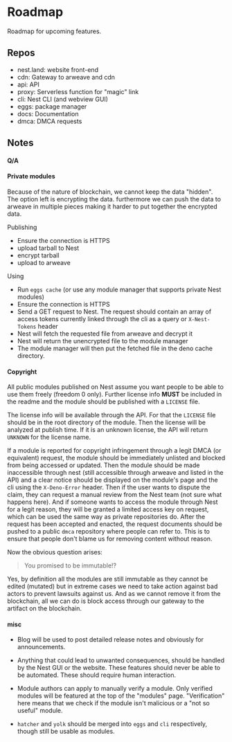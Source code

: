 # Roadmap

Roadmap for upcoming features.

## Repos

- nest.land: website front-end
- cdn: Gateway to arweave and cdn
- api: API
- proxy: Serverless function for "magic" link
- cli: Nest CLI (and webview GUI)
- eggs: package manager
- docs: Documentation
- dmca: DMCA requests

## Notes

#### Q/A

#### Private modules

Because of the nature of blockchain, we cannot keep the data "hidden". The option left is encrypting the data. furthermore we can push the data to arweave in multiple pieces making it harder to put together the encrypted data.

Publishing

- Ensure the connection is HTTPS
- upload tarball to Nest
- encrypt tarball
- upload to arweave

Using

- Run `eggs cache` (or use any module manager that supports private Nest modules)
- Ensure the connection is HTTPS
- Send a GET request to Nest. The request should contain an array of access tokens currently linked through the cli as a query or `X-Nest-Tokens` header
- Nest will fetch the requested file from arweave and decrypt it
- Nest will return the unencrypted file to the module manager
- The module manager will then put the fetched file in the deno cache directory.

#### Copyright

All public modules published on Nest assume you want people to be able to use them freely (freedom 0 only). Further license info **MUST** be included in the readme and the module should be published with a `LICENSE` file.

The license info will be available through the API. For that the `LICENSE` file should be in the root directory of the module. Then the license will be analyzed at publish time. If it is an unknown license, the API will return `UNKNOWN` for the license name.

If a module is reported for copyright infringement through a legit DMCA (or equivalent) request, the module should be immediately unlisted and blocked from being accessed or updated. Then the module should be made inaccessible through nest (still accessible through arweave and listed in the API) and a clear notice should be displayed on the module's page and the cli using the `X-Deno-Error` header. Then if the user wants to dispute the claim, they can request a manual review from the Nest team (not sure what happens here). And if someone wants to access the module through Nest for a legit reason, they will be granted a limited access key on request, which can be used the same way as private repositories do. After the request has been accepted and enacted, the request documents should be pushed to a public `dmca` repository where people can refer to. This is to ensure that people don't blame us for removing content without reason.

Now the obvious question arises:

> You promised to be immutable!?

Yes, by definition all the modules are still immutable as they cannot be edited (mutated) but in extreme cases we need to take action against bad actors to prevent lawsuits against us. And as we cannot remove it from the blockchain, all we can do is block access through our gateway to the artifact on the blockchain.

#### misc

- Blog will be used to post detailed release notes and obviously for announcements.

- Anything that could lead to unwanted consequences, should be handled by the Nest GUI or the website. These features should never be able to be automated. These should require human interaction.

- Module authors can apply to manually verify a module. Only verified modules will be featured at the top of the "modules" page. "Verification" here means that we check if the module isn't malicious or a "not so useful" module.

- `hatcher` and `yolk` should be merged into `eggs` and `cli` respectively, though still be usable as modules.
